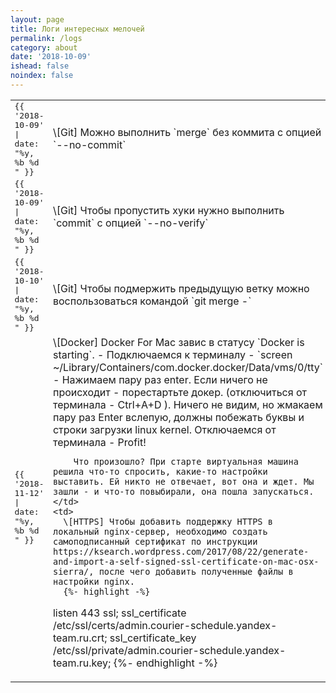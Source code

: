```yaml
---
layout: page
title: Логи интересных мелочей
permalink: /logs
category: about
date: '2018-10-09'
ishead: false
noindex: false
---
```


<table style="border-collapse: collapse; border: none;">
  <tr>
    <td style="font-family: monospace;">{{ '2018-10-09' | date: "%y, %b %d " }}</td>
    <td>\[Git] Можно выполнить `merge` без коммита с опцией `--no-commit`</td>
  </tr>
  <tr>
    <td style="font-family: monospace;">{{ '2018-10-09' | date: "%y, %b %d " }}</td>
    <td>\[Git] Чтобы пропустить хуки нужно выполнить `commit` с опцией `--no-verify`</td>
  </tr>
  <tr>
    <td style="font-family: monospace;">{{ '2018-10-10' | date: "%y, %b %d " }}</td>
    <td>\[Git] Чтобы подмержить предыдущую ветку можно воспользоваться командой `git merge -`</td>
  </tr>
  <tr>
    <td style="font-family: monospace;">{{ '2018-11-12' | date: "%y, %b %d " }}</td>
    <td>
        \[Docker] Docker For Mac завис в статусу `Docker is starting`.
        - Подключаемся к терминалу
        - `screen ~/Library/Containers/com.docker.docker/Data/vms/0/tty`
        - Нажимаем пару раз enter. Если ничего не происходит - порестартьте докер. (отключиться от терминала -  Ctrl+A+D ). Ничего не видим, но жмакаем пару раз Enter вслепую, должны побежать буквы и строки загрузки linux kernel. Отключаемся от терминала - Profit!

        Что произошло? При старте виртуальная машина решила что-то спросить, какие-то настройки выставить. Ей никто не отвечает, вот она и ждет. Мы зашли - и что-то повыбирали, она пошла запускаться.
    </td>
    <td>
      \[HTTPS] Чтобы добавить поддержку HTTPS в локальный nginx-сервер, необходимо создать самоподписанный сертификат по инструкции https://ksearch.wordpress.com/2017/08/22/generate-and-import-a-self-signed-ssl-certificate-on-mac-osx-sierra/, после чего добавить полученные файлы в настройки nginx.
      {%- highlight -%}
listen              443 ssl;
ssl_certificate     /etc/ssl/certs/admin.courier-schedule.yandex-team.ru.crt;
ssl_certificate_key /etc/ssl/private/admin.courier-schedule.yandex-team.ru.key;
      {%- endhighlight -%}
    </td>
  </tr>
</table>

